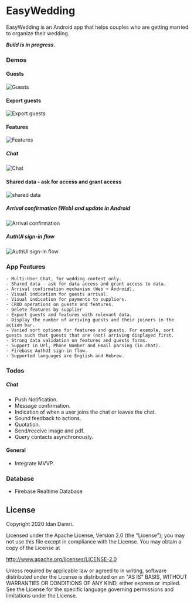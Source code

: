 # EasyWedding

EasyWedding is an Android app that helps couples who are getting married to organize their wedding.

***Build is in progress.***

### Demos

#### Guests                      
![Guests](demo/6_guests.gif)  
#### Export guests
![Export guests](demo/8_export_guests.gif)
#### Features
![Features](demo/5_features.gif)
##### Chat
![Chat](demo/1_Chat.gif)

#### Shared data - ask for access and grant access
![shared data](demo/7_access.gif)

##### Arrival confirmation (Web) and update in Android
![Arrival confirmation](demo/8_arrival_confirmation.gif)
##### AuthUI sign-in flow
![AuthUI sign-in flow](demo/0_AuthUI.gif)

### App Features
  
    - Multi-User Chat, for wedding content only.
    - Shared data - ask for data access and grant access to data.
    - Arrival confirmation mechanism (Web + Android).
    - Visual indication for guests arrival.
    - Visual indication for payments to suppliers.
    - CRUD operations on guests and features.
    - Delete features by supplier
    - Export guests and features with relevant data.
    - Display the number of arriving guests and their joiners in the action bar. 
    - Varied sort options for features and guests. For example, sort guests such that guests that are (not) arriving displayed first.  
    - Strong data validation on features and guests forms.
    - Support in Url, Phone Number and Email parsing (in chat).
    - Firebase AuthUI sign-in flow.   
    - Supported languages are English and Hebrew.

### Todos
   ##### Chat
   - Push Notification.
   - Message confirmation.
   - Indication of when a user joins the chat or leaves the chat.
   - Sound feedback to actions.
   - Quotation.
   - Send/receive image and pdf.
   - Query contacts asynchronously.
   #### General
   - Integrate MVVP.
### Database
 - Firebase Realtime Database 
     
License
----

  Copyright 2020 Idan Damri.

Licensed under the Apache License, Version 2.0 (the "License");
you may not use this file except in compliance with the License.
You may obtain a copy of the License at

   http://www.apache.org/licenses/LICENSE-2.0

Unless required by applicable law or agreed to in writing, software
distributed under the License is distributed on an "AS IS" BASIS,
WITHOUT WARRANTIES OR CONDITIONS OF ANY KIND, either express or implied.
See the License for the specific language governing permissions and
limitations under the License.
